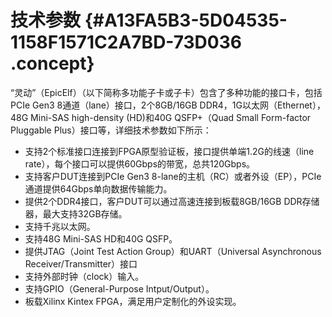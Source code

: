 # 技术参数 {#A13FA5B3-5D04535-1158F1571C2A7BD-73D036 .concept}

“灵动”（EpicElf）（以下简称多功能子卡或子卡）包含了多种功能的接口卡，包括PCIe Gen3 8通道（lane）接口，2个8GB/16GB DDR4，1G以太网（Ethernet），48G Mini-SAS high-density \(HD\)和40G QSFP+（Quad Small Form-factor Pluggable Plus）接口等，详细技术参数如下所示：

-   支持2个标准接口连接到FPGA原型验证板，接口提供单端1.2G的线速（line rate），每个接口可以提供60Gbps的带宽，总共120Gbps。
-   支持客户DUT连接到PCIe Gen3 8-lane的主机（RC）或者外设（EP），PCIe通道提供64Gbps单向数据传输能力。
-   提供2个DDR4接口，客户DUT可以通过高速连接到板载8GB/16GB DDR存储器，最大支持32GB存储。
-   支持千兆以太网。
-   支持48G Mini-SAS HD和40G QSFP。
-   提供JTAG（Joint Test Action Group）和UART（Universal Asynchronous Receiver/Transmitter）接口
-   支持外部时钟（clock）输入。
-   支持GPIO（General-Purpose Intput/Output）。
-   板载Xilinx Kintex FPGA，满足用户定制化的外设实现。

